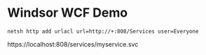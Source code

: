 # Windsor WCF Demo

`netsh http add urlacl url=http://+:808/Services user=Everyone`   

https://localhost:808/services/myservice.svc